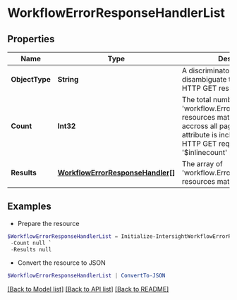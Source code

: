 # WorkflowErrorResponseHandlerList
## Properties

Name | Type | Description | Notes
------------ | ------------- | ------------- | -------------
**ObjectType** | **String** | A discriminator value to disambiguate the schema of a HTTP GET response body. | 
**Count** | **Int32** | The total number of &#39;workflow.ErrorResponseHandler&#39; resources matching the request, accross all pages. The &#39;Count&#39; attribute is included when the HTTP GET request includes the &#39;$inlinecount&#39; parameter. | [optional] 
**Results** | [**WorkflowErrorResponseHandler[]**](WorkflowErrorResponseHandler.md) | The array of &#39;workflow.ErrorResponseHandler&#39; resources matching the request. | [optional] 

## Examples

- Prepare the resource
```powershell
$WorkflowErrorResponseHandlerList = Initialize-IntersightWorkflowErrorResponseHandlerList  -ObjectType null `
 -Count null `
 -Results null
```

- Convert the resource to JSON
```powershell
$WorkflowErrorResponseHandlerList | ConvertTo-JSON
```

[[Back to Model list]](../README.md#documentation-for-models) [[Back to API list]](../README.md#documentation-for-api-endpoints) [[Back to README]](../README.md)

